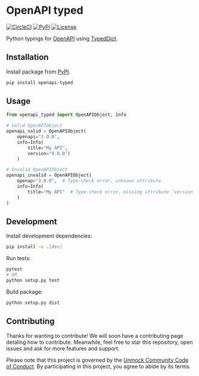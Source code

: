 # OpenAPI typed

[![CircleCI](https://circleci.com/gh/Meeshkan/openapi-typed.svg?style=shield)](https://circleci.com/gh/Meeshkan/openapi-typed)
[![PyPi](https://img.shields.io/pypi/pyversions/openapi-typed)](https://pypi.org/project/openapi-typed/)
[![License](https://img.shields.io/pypi/l/openapi-typed)](LICENSE)

Python typings for [OpenAPI](https://swagger.io/specification/) using [TypedDict](https://www.python.org/dev/peps/pep-0589/).

## Installation

Install package from [PyPI](https://pypi.org/project/openapi-typed/).

```bash
pip install openapi-typed
```

## Usage

```python
from openapi_typed import OpenAPIObject, Info

# Valid OpenAPIObject
openapi_valid = OpenAPIObject(
    openapi="3.0.0",
    info=Info(
        title="My API",
        version="0.0.0")
    )

# Invalid OpenAPIObject
openapi_invalid = OpenAPIObject(
    openap="3.0.0",  # Type-check error, unknown attribute
    info=Info(
        title="My API"  # Type-check error, missing attribute `version`
    )
)
```

## Development

Install development dependencies:

```bash
pip install -e .[dev]
```

Run tests:

```bash
pytest
# OR
python setup.py test
```

Build package:

```bash
python setup.py dist
```

## Contributing

Thanks for wanting to contribute! We will soon have a contributing page
detaling how to contribute. Meanwhile, feel free to star this repository, open issues and ask for more features and support.

Please note that this project is governed by the [Unmock Community Code of Conduct](https://github.com/unmock/code-of-conduct). By participating in this project, you agree to abide by its terms.